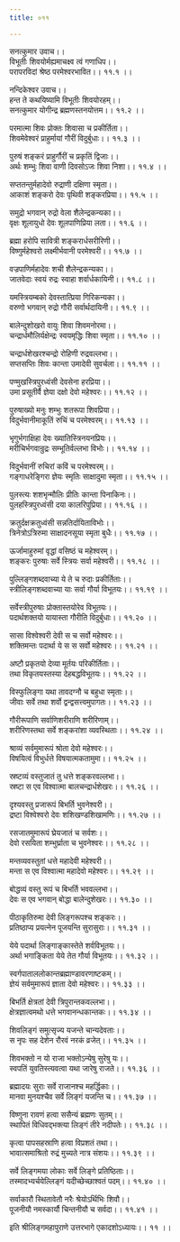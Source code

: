 ```yaml
---
title: ०११

---
```

सनत्कुमार उवाच।।  
विभूतीः शिवयोर्मह्यमाचक्ष्व त्वं गणाधिप।।  
परापरविदां श्रेष्ठ परमेश्वरभावित।। ११.१ ।।  
  
नन्दिकेश्वर उवाच।।  
हन्त ते कथयिष्यामि विभूतीः शिवयोरहम्।।  
सनत्कुमार योगीन्द्र ब्रह्मणस्तनयोत्तम।। ११.२ ।।  
  
परमात्मा शिवः प्रोक्तः शिवासा च प्रकीर्तिता।।  
शिवमेवेश्वरं प्राहुर्मायां गौरीं विदुर्बुधाः।। ११.३ ।।  
  
पुरुषं शङ्करं प्राहुर्गौरीं च प्रकृतिं द्विजाः।।  
अर्थः शम्भुः शिवा वाणी दिवसोऽजः शिवा निशा।। ११.४ ।।  
  
सप्ततन्तुर्महादेवो रुद्राणी दक्षिणा स्मृता।।  
आकाशं शङ्करो देवः पृथिवी शङ्करप्रिया।। ११.५ ।।  
  
समुद्रो भगवान् रुद्रो वेला शैलेन्द्रकन्यका।।  
वृक्षः शूलायुधो देवः शूलपाणिप्रिया लता।। ११.६ ।।  
  
ब्रह्मा हरोपि सावित्री शङ्करार्धसरीरिणी।।  
विष्णुर्महेश्वरो लक्ष्मीर्भवानी परमेश्वरी।। ११.७ ।।  
  
वज्रपाणिर्महादेवः शची शैलेन्द्रकन्यका।।  
जातवेदाः स्वयं रुद्रः स्वाहा शर्वार्धकायिनी।। ११.८ ।।  
  
यमस्त्रियम्बको देवस्तात्प्रिया गिरिकन्यका।।  
वरुणो भगवान् रुद्रो गौरी सर्वार्थदायिनी।। ११.९ ।।  
  
बालेन्दुशोखरो वायुः शिवा शिवमनोरमा।।  
चन्द्रार्धमौलिर्यक्षेन्द्रः स्वयमृद्धिः शिवा स्मृता।। ११.१० ।।  
  
चन्द्रार्धशेखरश्चन्द्रो रोहिणी रुद्रवल्लभा।।  
सप्तसप्तिः शिवः कान्ता उमादेवी सुवर्चला।। ११.११ ।।  
  
पण्मुखस्त्रिपुरध्वंसी देवसेना हरप्रिया।।  
उमा प्रसूतीर्वै ज्ञेया दक्षो देवो महेश्वरः।। ११.१२ ।।  
  
पुरुषाख्यो मनुः शम्भुः शतरूपा शिवप्रिया।।  
विदुर्भवानीमाकूतिं रुचिं च परमेश्वरम्।। ११.१३ ।।  
  
भृगुर्भगाक्षिहा देवः ख्यातिस्त्रिनयनप्रियः।।  
मरीचिर्भगवान्रुद्रः सम्भूतिर्वल्लभा विभोः।। ११.१४ ।।  
  
विदुर्भवानीं रुचिरां कविं च परमेश्वरम्।।  
गङ्गाधरेङ्गिरा ज्ञेयः स्मृतिः साक्षादुमा स्मृता।। ११.१५ ।।  
  
पुलस्त्यः शशभृन्मौलिः प्रीतिः कान्ता पिनाकिनः।।  
पुलहस्त्रिपुरध्वंसी दया कालरिपुप्रिया।। ११.१६ ।।  
  
क्रतुर्दक्षक्रतुध्वंसी सन्नतिर्दायिताविभोः।।  
त्रिनेत्रोऽत्रिरुमा साक्षादनसूया स्मृता बुधैः।। ११.१७ ।।  
  
ऊर्जामाहुरुमां वृद्धां वसिष्ठं च महेश्वरम्।।  
शङ्करः पुरुषाः सर्वे स्त्रियः सर्वा महेश्वरी।। ११.१८ ।।  
  
पुल्लिङ्गशब्दवाच्या ये ते च रुदाः प्रकीर्तिताः।।  
स्त्रीलिङ्गशब्दवाच्या याः सर्वा गौर्या विभूतयः।। ११.१९ ।।  
  
सर्वेस्त्रीपुरुषाः प्रोक्तास्तयोरेव विभूतयः।।  
पदार्थशक्तयो यायास्ता गौरीति विदुर्बुधाः।। ११.२० ।।  
  
सासा विश्वेश्वरी देवी स च सर्वो महेश्वरः।।  
शक्तिमन्तः पदार्था ये स स सर्वो महेश्वरः।। ११.२१ ।।  
  
अष्टौ प्रकृतयो देव्या मूर्तयः परिकीर्तिताः।।  
तथा विकृतयस्तस्या देहबद्धविभूतयः।। ११.२२ ।।  
  
विस्फुलिङ्गा यथा तावदग्नौ च बहुधा स्मृताः।।  
जीवाः सर्वे तथा शर्वो द्वन्द्वसत्त्वमुपागतः।। ११.२३ ।।  
  
गौरीरूपाणि सर्वाणिशरीराणि शरीरिणाम्।।  
शरीरिणस्तथा सर्वे शङ्करांशा व्यवस्थिताः।। ११.२४ ।।  
  
श्राव्यं सर्वमुमारूपं श्रोता देवो महेश्वरः।।  
विषयित्वं विभुर्धत्ते विषयात्मकतामुमा।। ११.२५ ।।  
  
स्रष्टव्यं वस्तुजातं तु धत्ते शङ्करवल्लभा।।  
स्रष्टा स एव विश्वात्मा बालचन्द्रार्धशेखरः।। ११.२६ ।।  
  
दृश्यवस्तु प्रजारूपं बिभर्ति भुवनेश्वरी।।  
द्रष्टा विश्वेश्वरो देवः शशिखण्डशिखामणिः।। ११.२७ ।।  
  
रसजातमुमारूपं घ्रेयजातं च सर्वशः।।  
देवो रसयिता शम्भुर्घ्राता च भुवनेश्वरः।। ११.२८ ।।  
  
मन्तव्यवस्तुतां धत्ते महादेवी महेश्वरी।।  
मन्ता स एव विश्वात्मा महादेवो महेश्वरः।। ११.२९ ।।  
  
बोद्धव्यं वस्तु रूपं च बिभर्ति भववल्लभा।।  
देवः स एव भगवान् बोद्धा बालेन्दुशेखरः।। ११.३० ।।  
  
पीठाकृतिरुमा देवी लिङ्गरूपश्च शङ्करः।।  
प्रतिष्ठाप्य प्रयत्नेन पूजयन्ति सुरासुराः।। ११.३१ ।।  
  
येये पदार्था लिङ्गाङ्कास्तेते शर्वविभूतयः।।  
अर्था भगाङ्किता येये तेत गौर्या विभूतयः।। ११.३२ ।।  
  
स्वर्गपाताललोकान्तब्रह्माण्डावरणाष्टकम्।।  
ज्ञेयं सर्वमुमारूपं ज्ञाता देवो महेश्वरः।। ११.३३ ।।  
  
बिभर्ति क्षेत्रतां देवी त्रिपुरान्तकवल्लभा।।  
क्षेत्रज्ञात्वमथो धत्ते भगवानन्धकान्तकः।। ११.३४ ।।  
  
शिवलिङ्गं समुत्सृज्य यजन्ते चान्यदेवताः।।  
स नृपः सह देशेन रौरवं नरकं व्रजेत्।। ११.३५ ।।  
  
शिवभक्तो न यो राजा भक्तोऽन्येषु सुरेषु यः।।  
स्वपतिं युवतिस्त्यवत्वा यथा जारेषु राजते।। ११.३६ ।।  
  
ब्रह्मादयः सुराः सर्वे राजानश्च महर्द्धिकाः।।  
मानवा मुनयश्चैव सर्वे लिङ्गं यजन्ति च।। ११.३७ ।।  
  
विष्णुना रावणं हत्वा ससैन्यं ब्रह्मणः सुतम्।।  
स्थापितं विधिवद्भक्त्या लिङ्गं तीरे नदीपतेः।। ११.३८ ।।  
  
कृत्वा पापसहस्राणि हत्वा विप्रशतं तथा।।  
भावात्समाश्रितो रुद्रं मुच्यते नात्र संशयः।। ११.३९ ।।  
  
सर्वे लिङ्गमया लोकाः सर्वे लिङ्गे प्रतिष्ठिताः।।  
तस्मादभ्यर्चयेल्लिङ्गं यदीच्छेच्छाश्वतं पदम्।। ११.४० ।।  
  
सर्वाकारौ स्थितावेतौ नरैः श्रेयोऽर्थिभिः शिवौ।।  
पूजनीयौ नमस्कार्यौ चिन्तनीयौ च सर्वदा।। ११.४१ ।।  
  
इति श्रीलिङ्गमहापुराणे उत्तरभागे एकादशोऽध्यायः।। ११ ।।